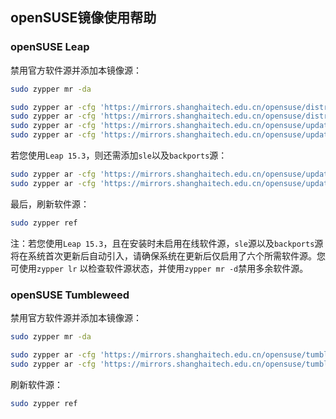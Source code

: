 ## openSUSE镜像使用帮助

### openSUSE Leap

禁用官方软件源并添加本镜像源：

```bash
sudo zypper mr -da

sudo zypper ar -cfg 'https://mirrors.shanghaitech.edu.cn/opensuse/distribution/leap/$releasever/repo/oss/' shtu-oss
sudo zypper ar -cfg 'https://mirrors.shanghaitech.edu.cn/opensuse/distribution/leap/$releasever/repo/non-oss/' shtu-non-oss
sudo zypper ar -cfg 'https://mirrors.shanghaitech.edu.cn/opensuse/update/leap/$releasever/oss/' shtu-update
sudo zypper ar -cfg 'https://mirrors.shanghaitech.edu.cn/opensuse/update/leap/$releasever/non-oss/' shtu-update-non-oss
```

若您使用`Leap 15.3`，则还需添加`sle`以及`backports`源：

```bash
sudo zypper ar -cfg 'https://mirrors.shanghaitech.edu.cn/opensuse/update/leap/$releasever/sle/' shtu-sle-update
sudo zypper ar -cfg 'https://mirrors.shanghaitech.edu.cn/opensuse/update/leap/$releasever/backports/' shtu-backports-update
```

最后，刷新软件源：

```bash
sudo zypper ref
```

注：若您使用`Leap 15.3`，且在安装时未启用在线软件源，`sle`源以及`backports`源将在系统首次更新后自动引入，请确保系统在更新后仅启用了六个所需软件源。您可使用`zypper lr` 以检查软件源状态，并使用`zypper mr -d`禁用多余软件源。

### openSUSE Tumbleweed

禁用官方软件源并添加本镜像源：

```bash
sudo zypper mr -da

sudo zypper ar -cfg 'https://mirrors.shanghaitech.edu.cn/opensuse/tumbleweed/repo/oss/' shtu-oss
sudo zypper ar -cfg 'https://mirrors.shanghaitech.edu.cn/opensuse/tumbleweed/repo/non-oss/' shtu-non-oss
```

刷新软件源：

```bash
sudo zypper ref
```